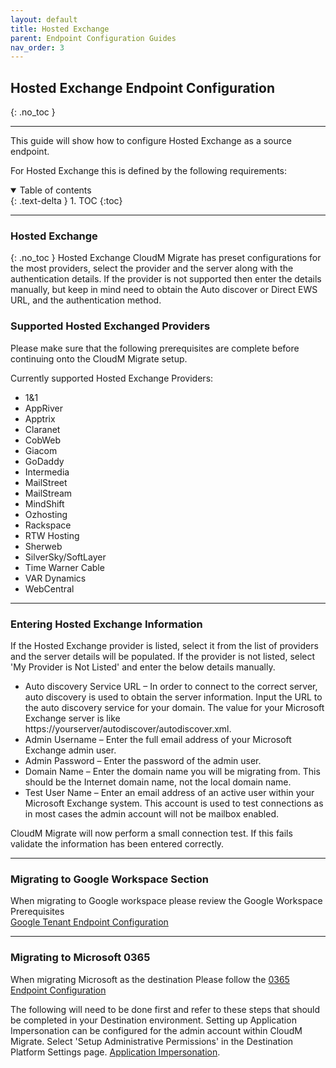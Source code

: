 ```yaml
---
layout: default
title: Hosted Exchange
parent: Endpoint Configuration Guides
nav_order: 3
---
```


## Hosted Exchange Endpoint Configuration
{: .no_toc }

---

This guide will show how to configure Hosted Exchange as a source endpoint. 

For Hosted Exchange this is defined by the following requirements:

<a name="top"></a>
<details open markdown="block">
  <summary>
    Table of contents
  </summary>
  {: .text-delta }
1. TOC
{:toc}
</details>

---

### Hosted Exchange
{: .no_toc }
Hosted Exchange CloudM Migrate has preset configurations for the most providers, select the provider and the server along with the authentication details. If the provider is not supported then enter the details manually, but keep in mind need to obtain the Auto discover or Direct EWS URL, and the authentication method.

### Supported Hosted Exchanged Providers

Please make sure that the following prerequisites are complete before continuing onto the CloudM Migrate setup.

Currently supported Hosted Exchange Providers:

-	1&1
-	AppRiver
-	Apptrix
-	Claranet
-	CobWeb
-	Giacom
-	GoDaddy
-	Intermedia
-	MailStreet
-	MailStream
-	MindShift
-	Ozhosting
-	Rackspace
-	RTW Hosting
-	Sherweb
-	SilverSky/SoftLayer
-	Time Warner Cable
-	VAR Dynamics
-	WebCentral

---
### Entering Hosted Exchange Information 

If the  Hosted Exchange provider is listed, select it from the list of providers and the server details will be populated. If the provider is not listed, select 'My Provider is Not Listed' and enter the below details manually.

-	Auto discovery Service URL – In order to connect to the correct server, auto discovery is used to obtain the server information. Input the URL to the auto discovery service for your domain. The value for your Microsoft Exchange server is like https://yourserver/autodiscover/autodiscover.xml.
-	Admin Username – Enter the full email address of your Microsoft Exchange admin user.
-	Admin Password – Enter the password of the admin user.
-	Domain Name – Enter the domain name you will be migrating from. This should be the Internet domain name, not the local domain name.
-	Test User Name – Enter an email address of an active user within your Microsoft Exchange system. This account is used to test connections as in most cases the admin account will not be mailbox enabled.

CloudM Migrate will now perform a small connection test. If this fails validate the information has been entered correctly.

---
### Migrating to Google Workspace Section 
 
When migrating to Google workspace please review the Google Workspace Prerequisites  
<a href="https://cloudm-migrate.github.io/documentation/Endpoint-Configuration-Guides/GoogleTenant.html">Google Tenant Endpoint Configuration</a>

---

### Migrating to Microsoft 0365 

When migrating Microsoft as the destination Please follow the <a href="https://cloudm-migrate.github.io/documentation/Endpoint-Configuration-Guides/O365Tenant.html">0365 Endpoint Configuration</a>


The following will need to be done first and refer to these steps that should be completed in your Destination environment.
Setting up Application Impersonation can be configured for the admin account within CloudM Migrate. 
Select 'Setup Administrative Permissions' in the Destination Platform Settings page.
<a href="https://cloudm-migrate.github.io/documentation/Engineering-Reference/HostedExchangeSourceAO.html#">Application Impersonation</a>.


